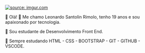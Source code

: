<a href="https://imgur.com/x3B9wEs"><img src="https://i.imgur.com/x3B9wEs.png" title="source: imgur.com" /></a>

:pushpin: Olá! :wave: Me chamo Leonardo Santolin Rimolo, tenho 19 anos e sou apaixonado por tecnologia.

:pushpin: Sou estudante de Desenvolvimento Front End.

:pushpin: Sempre estudando HTML - CSS - BOOTSTRAP - GIT - GITHUB - VSCODE.
